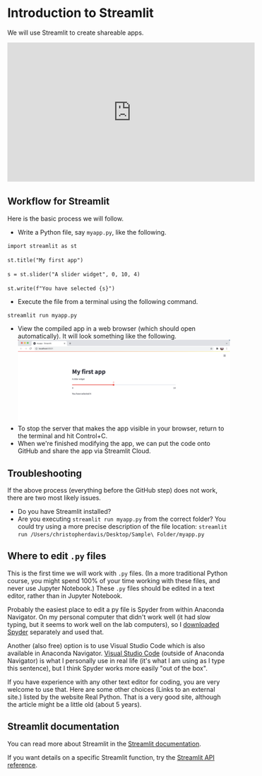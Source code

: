 # Introduction to Streamlit

We will use Streamlit to create shareable apps.

<iframe width="560" height="315" src="https://www.youtube.com/embed/0sxaG5xx3MU" title="YouTube video player" frameborder="0" allow="accelerometer; autoplay; clipboard-write; encrypted-media; gyroscope; picture-in-picture" allowfullscreen></iframe>

## Workflow for Streamlit

Here is the basic process we will follow.

* Write a Python file, say `myapp.py`, like the following.
```
import streamlit as st

st.title("My first app")

s = st.slider("A slider widget", 0, 10, 4)

st.write(f"You have selected {s}")
```
* Execute the file from a terminal using the following command.
```
streamlit run myapp.py
```
* View the compiled app in a web browser (which should open automatically).  It will look something like the following.
![slider image](images/slider.png)
* To stop the server that makes the app visible in your browser, return to the terminal and hit Control+C.
* When we're finished modifying the app, we can put the code onto GitHub and share the app via Streamlit Cloud.

## Troubleshooting

If the above process (everything before the GitHub step) does not work, there are two most likely issues.
* Do you have Streamlit installed?
* Are you executing `streamlit run myapp.py` from the correct folder?  You could try using a more precise description of the file location: `streamlit run /Users/christopherdavis/Desktop/Sample\ Folder/myapp.py`

## Where to edit `.py` files

This is the first time we will work with `.py` files.  (In a more traditional Python course, you might spend 100% of your time working with these files, and never use Jupyter Notebook.)  These `.py` files should be edited in a text editor, rather than in Jupyter Notebook.

Probably the easiest place to edit a py file is Spyder from within Anaconda Navigator.  On my personal computer that didn't work well (it had slow typing, but it seems to work well on the lab computers), so I [downloaded Spyder](https://www.spyder-ide.org/#section-download) separately and used that.

Another (also free) option is to use Visual Studio Code which is also available in Anaconda Navigator.  [Visual Studio Code](https://code.visualstudio.com/) (outside of Anaconda Navigator) is what I personally use in real life (it's what I am using as I type this sentence), but I think Spyder works more easily "out of the box".

If you have experience with any other text editor for coding, you are very welcome to use that.  Here are some other choices (Links to an external site.) listed by the website Real Python.  That is a very good site, although the article might be a little old (about 5 years).

## Streamlit documentation

You can read more about Streamlit in the [Streamlit documentation](https://docs.streamlit.io/).

If you want details on a specific Streamlit function, try the [Streamlit API reference](https://docs.streamlit.io/library/api-reference).